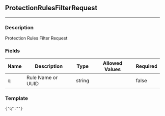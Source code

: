 ## ProtectionRulesFilterRequest
---
### Description
Protection Rules Filter Request
### Fields
| Name | Description | Type | Allowed Values | Required |
| ---- | ----------- | ---- | -------------- | -------- |
| q | Rule Name or UUID | string |  | false |
### Template
```
{"q":""}
```
